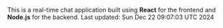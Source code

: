 This is a real-time chat application built using **React** for the frontend and **Node.js** for the backend.
Last updated: Sun Dec 22 09:07:03 UTC 2024
